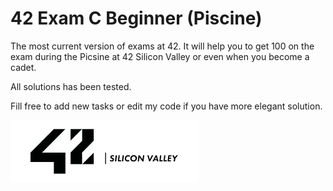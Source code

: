# 42 Exam C Beginner (Piscine)

The most current version of exams at 42. It will help you to get 100 on the exam during the Picsine at 42 Silicon Valley or even when you become a cadet. 

All solutions has been tested.

Fill free to add new tasks or edit my code if you have more elegant solution.

![42](https://github.com/bgoncharov/fillit/blob/master/resource/42sv_small.png)
